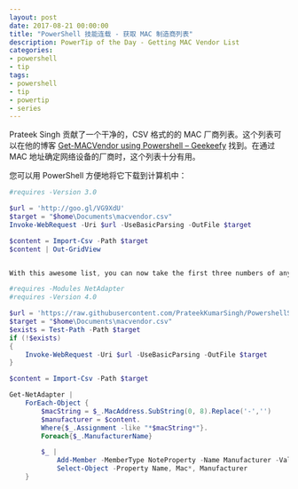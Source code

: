 ```yaml
---
layout: post
date: 2017-08-21 00:00:00
title: "PowerShell 技能连载 - 获取 MAC 制造商列表"
description: PowerTip of the Day - Getting MAC Vendor List
categories:
- powershell
- tip
tags:
- powershell
- tip
- powertip
- series
---
```

Prateek Singh 贡献了一个干净的，CSV 格式的的 MAC 厂商列表。这个列表可以在他的博客 [Get-MACVendor using Powershell – Geekeefy](https://geekeefy.wordpress.com/2017/07/06/get-mac-vendor-using-powershell/) 找到。在通过 MAC 地址确定网络设备的厂商时，这个列表十分有用。

您可以用 PowerShell 方便地将它下载到计算机中：

```powershell
#requires -Version 3.0

$url = 'http://goo.gl/VG9XdU'
$target = "$home\Documents\macvendor.csv"
Invoke-WebRequest -Uri $url -UseBasicParsing -OutFile $target

$content = Import-Csv -Path $target
$content | Out-GridView


With this awesome list, you can now take the first three numbers of any MAC address and find its manufacturer. Here is a simple sample implementation taking the information from Get-NetAdapter, and adding Manufacturer info:

#requires -Modules NetAdapter
#requires -Version 4.0

$url = 'https://raw.githubusercontent.com/PrateekKumarSingh/PowershellScrapy/master/MACManufacturers/MAC_Manufacturer_Reference.csv'
$target = "$home\Documents\macvendor.csv"
$exists = Test-Path -Path $target
if (!$exists)
{
    Invoke-WebRequest -Uri $url -UseBasicParsing -OutFile $target
}

$content = Import-Csv -Path $target

Get-NetAdapter |
    ForEach-Object {
        $macString = $_.MacAddress.SubString(0, 8).Replace('-','')
        $manufacturer = $content.
        Where{$_.Assignment -like "*$macString*"}.
        Foreach{$_.ManufacturerName}

        $_ |
            Add-Member -MemberType NoteProperty -Name Manufacturer -Value $manufacturer[0] -PassThru |
            Select-Object -Property Name, Mac*, Manufacturer
    }
```

<!--本文国际来源：[Getting MAC Vendor List](http://community.idera.com/powershell/powertips/b/tips/posts/getting-mac-vendor-list)-->
